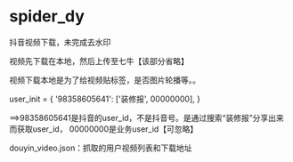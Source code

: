 # spider_dy
抖音视频下载，未完成去水印

视频先下载在本地，然后上传至七牛【该部分省略】

视频下载本地是为了给视频贴标签，是否图片轮播等。。


user_init = {
    '98358605641': ['装修报', 00000000],
}

==>98358605641是抖音的user_id，不是抖音号。是通过搜索“装修报”分享出来而获取user_id， 00000000是业务user_id【可忽略】


douyin_video.json：抓取的用户视频列表和下载地址
